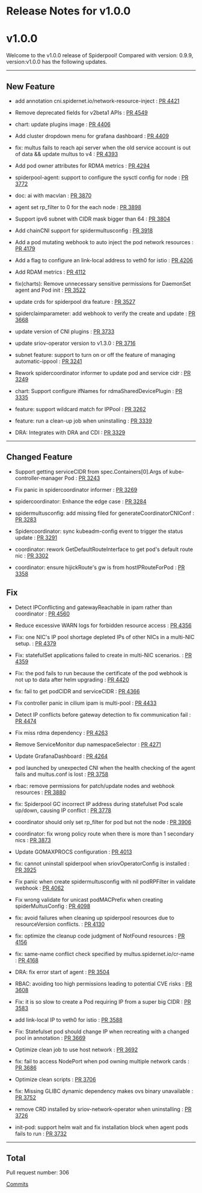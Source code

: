 # Release Notes for v1.0.0

# v1.0.0
Welcome to the v1.0.0 release of Spiderpool!
Compared with version: 0.9.9, version:v1.0.0 has the following updates.

***

## New Feature

* add annotation cni.spidernet.io/network-resource-inject : [PR 4421](https://github.com/spidernet-io/spiderpool/pull/4421)

* Remove deprecated fields for v2beta1 APIs : [PR 4549](https://github.com/spidernet-io/spiderpool/pull/4549)

* chart: update plugins image : [PR 4406](https://github.com/spidernet-io/spiderpool/pull/4406)

* Add cluster dropdown menu for grafana dashboard : [PR 4409](https://github.com/spidernet-io/spiderpool/pull/4409)

* fix: multus fails to reach api server when the old service account is out of data && update multus to v4 : [PR 4393](https://github.com/spidernet-io/spiderpool/pull/4393)

* Add pod owner attributes for RDMA metrics : [PR 4294](https://github.com/spidernet-io/spiderpool/pull/4294)

* spiderpool-agent: support to configure the sysctl config for node : [PR 3772](https://github.com/spidernet-io/spiderpool/pull/3772)

* doc: ai with macvlan : [PR 3870](https://github.com/spidernet-io/spiderpool/pull/3870)

* agent set rp_filter to 0 for the each node : [PR 3898](https://github.com/spidernet-io/spiderpool/pull/3898)

* Support ipv6 subnet with CIDR mask bigger than 64 : [PR 3804](https://github.com/spidernet-io/spiderpool/pull/3804)

* Add chainCNI support for spidermultusconfig : [PR 3918](https://github.com/spidernet-io/spiderpool/pull/3918)

* Add a pod mutating webhook to auto inject the pod network resources : [PR 4179](https://github.com/spidernet-io/spiderpool/pull/4179)

* Add a flag to configure an link-local address to veth0 for istio : [PR 4206](https://github.com/spidernet-io/spiderpool/pull/4206)

* Add RDAM metrics : [PR 4112](https://github.com/spidernet-io/spiderpool/pull/4112)
* fix(charts): Remove unnecessary sensitive permissions for DaemonSet agent and Pod init : [PR 3522](https://github.com/spidernet-io/spiderpool/pull/3522)

* update crds for spiderpool dra feature : [PR 3527](https://github.com/spidernet-io/spiderpool/pull/3527)

* spiderclaimparameter: add webhook to verify the create and update : [PR 3668](https://github.com/spidernet-io/spiderpool/pull/3668)

* update version of CNI plugins : [PR 3733](https://github.com/spidernet-io/spiderpool/pull/3733)

* update sriov-operator version to v1.3.0 : [PR 3716](https://github.com/spidernet-io/spiderpool/pull/3716)

* subnet feature: support to turn on or off the feature of managing automatic-ippool : [PR 3241](https://github.com/spidernet-io/spiderpool/pull/3241)

* Rework spidercoordinator informer to update pod and service cidr : [PR 3249](https://github.com/spidernet-io/spiderpool/pull/3249)

* chart: Support configure ifNames for rdmaSharedDevicePlugin : [PR 3335](https://github.com/spidernet-io/spiderpool/pull/3335)

* feature: support wildcard match for IPPool : [PR 3262](https://github.com/spidernet-io/spiderpool/pull/3262)

* feature: run a clean-up job when uninstalling : [PR 3339](https://github.com/spidernet-io/spiderpool/pull/3339)

* DRA: Integrates with DRA and CDI : [PR 3329](https://github.com/spidernet-io/spiderpool/pull/3329)

***

## Changed Feature

* Support getting serviceCIDR from spec.Containers[0].Args of kube-controller-manager Pod : [PR 3243](https://github.com/spidernet-io/spiderpool/pull/3243)

* Fix panic in spidercoordinator informer : [PR 3269](https://github.com/spidernet-io/spiderpool/pull/3269)

* spidercoordinator: Enhance the edge case : [PR 3284](https://github.com/spidernet-io/spiderpool/pull/3284)

* spidermultusconfig: add missing filed for generateCoordinatorCNIConf : [PR 3283](https://github.com/spidernet-io/spiderpool/pull/3283)

* Spidercoordinator: sync kubeadm-config event to trigger the status update : [PR 3291](https://github.com/spidernet-io/spiderpool/pull/3291)

* coordinator: rework GetDefaultRouteInterface to get pod's default route nic : [PR 3302](https://github.com/spidernet-io/spiderpool/pull/3302)

* coordinator: ensure hijickRoute's gw is from hostIPRouteForPod : [PR 3358](https://github.com/spidernet-io/spiderpool/pull/3358)

## Fix

* Detect IPConflicting and gatewayReachable in ipam rather than coordinator : [PR 4560](https://github.com/spidernet-io/spiderpool/pull/4560)

* Reduce excessive WARN logs for forbidden resource access : [PR 4356](https://github.com/spidernet-io/spiderpool/pull/4356)

* Fix:  one NIC's IP pool shortage depleted IPs of other NICs in a multi-NIC setup. : [PR 4379](https://github.com/spidernet-io/spiderpool/pull/4379)

* Fix: statefulSet applications failed to create in multi-NIC scenarios. : [PR 4359](https://github.com/spidernet-io/spiderpool/pull/4359)

* Fix: the pod fails to run because the certificate of the pod webhook  is not up to data after helm upgrading : [PR 4420](https://github.com/spidernet-io/spiderpool/pull/4420)

* fix: fail to get podCIDR and serviceCIDR : [PR 4366](https://github.com/spidernet-io/spiderpool/pull/4366)

* Fix controller panic in cilium ipam is multi-pool : [PR 4433](https://github.com/spidernet-io/spiderpool/pull/4433)

* Detect IP conflicts before gateway detection to fix communication fail : [PR 4474](https://github.com/spidernet-io/spiderpool/pull/4474)

* Fix miss rdma dependency : [PR 4263](https://github.com/spidernet-io/spiderpool/pull/4263)

* Remove ServiceMonitor dup namespaceSelector : [PR 4271](https://github.com/spidernet-io/spiderpool/pull/4271)

* Update GrafanaDashboard : [PR 4264](https://github.com/spidernet-io/spiderpool/pull/4264)

* pod launched by unexpected CNI when the health checking of the agent fails and multus.conf is lost : [PR 3758](https://github.com/spidernet-io/spiderpool/pull/3758)

* rbac: remove permissions for patch/update nodes and webhook resources : [PR 3880](https://github.com/spidernet-io/spiderpool/pull/3880)

* fix: Spiderpool GC incorrect IP address during statefulset Pod scale up/down, causing IP conflict : [PR 3778](https://github.com/spidernet-io/spiderpool/pull/3778)

* coordinator should only set rp_filter for pod but not the node : [PR 3906](https://github.com/spidernet-io/spiderpool/pull/3906)

* coordinator: fix wrong policy route when there is more than 1 secondary nics : [PR 3873](https://github.com/spidernet-io/spiderpool/pull/3873)

* Update GOMAXPROCS configuration : [PR 4013](https://github.com/spidernet-io/spiderpool/pull/4013)

* fix: cannot uninstall spiderpool when sriovOperatorConfig is installed : [PR 3925](https://github.com/spidernet-io/spiderpool/pull/3925)

* Fix panic when create spidermultusconfig with nil podRPFilter in validate webhook : [PR 4062](https://github.com/spidernet-io/spiderpool/pull/4062)

* Fix wrong validate for unicast podMACPrefix when creating spiderMultusConfig : [PR 4098](https://github.com/spidernet-io/spiderpool/pull/4098)

* fix: avoid failures when cleaning up spiderpool resources due to resourceVersion conflicts. : [PR 4130](https://github.com/spidernet-io/spiderpool/pull/4130)

* fix: optimize the cleanup code judgment of NotFound resources : [PR 4156](https://github.com/spidernet-io/spiderpool/pull/4156)

* fix: same-name conflict check specified by multus.spidernet.io/cr-name : [PR 4168](https://github.com/spidernet-io/spiderpool/pull/4168)
* DRA: fix error start of agent : [PR 3504](https://github.com/spidernet-io/spiderpool/pull/3504)

* RBAC: avoiding too high permissions leading to potential CVE risks : [PR 3608](https://github.com/spidernet-io/spiderpool/pull/3608)

* Fix: it is so slow to create a Pod requiring IP from a super big CIDR : [PR 3583](https://github.com/spidernet-io/spiderpool/pull/3583)

* add link-local IP to veth0 for istio : [PR 3588](https://github.com/spidernet-io/spiderpool/pull/3588)

* Fix: Statefulset pod should change IP when recreating with a changed pool in annotation : [PR 3669](https://github.com/spidernet-io/spiderpool/pull/3669)

* Optimize clean job to use host network : [PR 3692](https://github.com/spidernet-io/spiderpool/pull/3692)

* fix: fail to access NodePort when pod owning multiple network cards : [PR 3686](https://github.com/spidernet-io/spiderpool/pull/3686)

* Optimize clean scripts : [PR 3706](https://github.com/spidernet-io/spiderpool/pull/3706)

* fix: Missing GLIBC dynamic dependency makes ovs binary unavailable : [PR 3752](https://github.com/spidernet-io/spiderpool/pull/3752)

* remove CRD  installed by sriov-network-operator when uninstalling : [PR 3726](https://github.com/spidernet-io/spiderpool/pull/3726)

* init-pod:  support helm wait and fix installation block when agent pods fails to run : [PR 3732](https://github.com/spidernet-io/spiderpool/pull/3732)


***

## Total 

Pull request number: 306

[ Commits ](https://github.com/spidernet-io/spiderpool/compare/v1.0.0-0.9.9)
